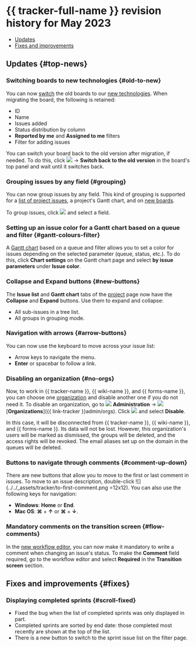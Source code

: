 # {{ tracker-full-name }} revision history for May 2023

* [Updates](#top-news)
* [Fixes and improvements](#fixes)

## Updates {#top-news}

### Switching boards to new technologies {#old-to-new}

You can now [switch](../manager/boards-convertor.md) the old boards to our [new technologies](../manager/agile-new.md). When migrating the board, the following is retained:
* ID
* Name
* Issues added
* Status distribution by column
* **Reported by me** and **Assigned to me** filters
* Filter for adding issues

You can switch your board back to the old version after migration, if needed. To do this, click ![](../../_assets/tracker/svg/actions.svg) → **Switch back to the old version** in the board's top panel and wait until it switches back.

### Grouping issues by any field {#grouping}

You can now group issues by any field. This kind of grouping is supported for a [list of project issues](../manager/project-list.md), a project's Gantt chart, and on [new boards](../manager/agile-new.md).

To group issues, click ![](../../_assets/tracker/svg/group.svg) and select a field.

### Setting up an issue color for a Gantt chart based on a queue and filter {#gantt-colours-filter}

A [Gantt chart](../gantt/project.md) based on a queue and filter allows you to set a color for issues depending on the selected parameter (queue, status, etc.). To do this, click **Chart settings** on the Gantt chart page and select **by issue parameters** under **Issue color**.

### **Collapse** and **Expand** buttons {#new-buttons}

The **Issue list** and **Gantt chart** tabs of the [project](../manager/project-new.md) page now have the **Collapse** and **Expand** buttons. Use them to expand and collapse:
* All sub-issues in a tree list.
* All groups in grouping mode.

### Navigation with arrows {#arrow-buttons}

You can now use the keyboard to move across your issue list:

* Arrow keys to navigate the menu.
* **Enter** or spacebar to follow a link.


### Disabling an organization {#no-orgs}

Now, to work in {{ tracker-name }}, {{ wiki-name }}, and {{ forms-name }}, you can choose one [organization](../cloud-vs-360.md) and disable another one if you do not need it. To disable an organization, go to ![](../../_assets/tracker/svg/admin.svg) **Administration** → ![](../../_assets/tracker/svg/organizations.svg) [**Organizations**]({{ link-tracker }}admin/orgs). Click ![](../../_assets/tracker/dots.png) and select **Disable**.

In this case, it will be disconnected from {{ tracker-name }}, {{ wiki-name }}, and {{ forms-name }}. Its data will not be lost. However, this organization's users will be marked as dismissed, the groups will be deleted, and the access rights will be revoked. The email aliases set up on the domain in the queues will be deleted.


### Buttons to navigate through comments {#comment-up-down}

There are new buttons that allow you to move to the first or last comment in issues. To move to an issue description, double-click ![](../../_assets/tracker/to-first-comment.png =12x12).
You can also use the following keys for navigation:

* **Windows**: **Home** or **End**.
* **Mac OS**: **⌘** + **↑** or **⌘** + **↓**.

### Mandatory comments on the transition screen {#flow-comments}

In the [new workflow editor](../manager/workflow.md), you can now make it mandatory to write a comment when changing an issue's status. To make the **Comment** field required, go to the workflow editor and select&nbsp;**Required** in the **Transition screen** section.

## Fixes and improvements {#fixes}

### Displaying completed sprints {#scroll-fixed}

* Fixed the bug when the list of completed sprints was only displayed in part.
* Completed sprints are sorted by end date: those completed most recently are shown at the top of the list.
* There is a new button to switch to the sprint issue list on the filter page.
